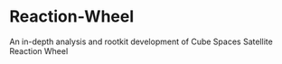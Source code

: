 # Reaction-Wheel
An in-depth analysis and rootkit development of Cube Spaces Satellite Reaction Wheel

